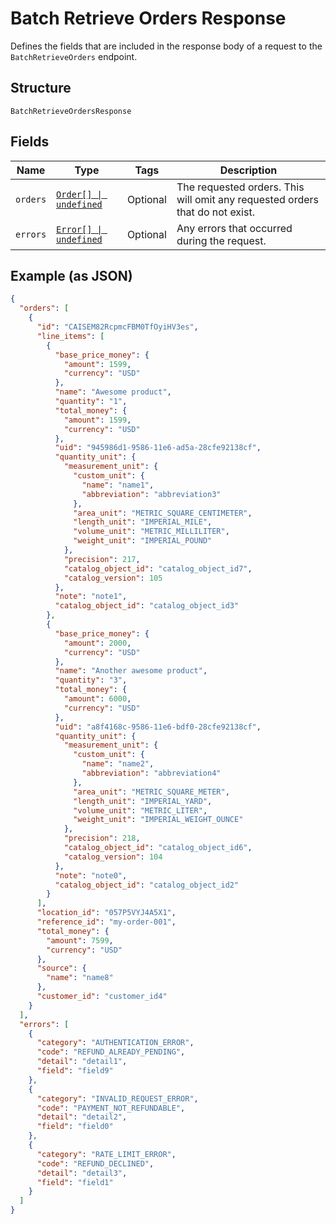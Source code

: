 
# Batch Retrieve Orders Response

Defines the fields that are included in the response body of
a request to the `BatchRetrieveOrders` endpoint.

## Structure

`BatchRetrieveOrdersResponse`

## Fields

| Name | Type | Tags | Description |
|  --- | --- | --- | --- |
| `orders` | [`Order[] \| undefined`](../../doc/models/order.md) | Optional | The requested orders. This will omit any requested orders that do not exist. |
| `errors` | [`Error[] \| undefined`](../../doc/models/error.md) | Optional | Any errors that occurred during the request. |

## Example (as JSON)

```json
{
  "orders": [
    {
      "id": "CAISEM82RcpmcFBM0TfOyiHV3es",
      "line_items": [
        {
          "base_price_money": {
            "amount": 1599,
            "currency": "USD"
          },
          "name": "Awesome product",
          "quantity": "1",
          "total_money": {
            "amount": 1599,
            "currency": "USD"
          },
          "uid": "945986d1-9586-11e6-ad5a-28cfe92138cf",
          "quantity_unit": {
            "measurement_unit": {
              "custom_unit": {
                "name": "name1",
                "abbreviation": "abbreviation3"
              },
              "area_unit": "METRIC_SQUARE_CENTIMETER",
              "length_unit": "IMPERIAL_MILE",
              "volume_unit": "METRIC_MILLILITER",
              "weight_unit": "IMPERIAL_POUND"
            },
            "precision": 217,
            "catalog_object_id": "catalog_object_id7",
            "catalog_version": 105
          },
          "note": "note1",
          "catalog_object_id": "catalog_object_id3"
        },
        {
          "base_price_money": {
            "amount": 2000,
            "currency": "USD"
          },
          "name": "Another awesome product",
          "quantity": "3",
          "total_money": {
            "amount": 6000,
            "currency": "USD"
          },
          "uid": "a8f4168c-9586-11e6-bdf0-28cfe92138cf",
          "quantity_unit": {
            "measurement_unit": {
              "custom_unit": {
                "name": "name2",
                "abbreviation": "abbreviation4"
              },
              "area_unit": "METRIC_SQUARE_METER",
              "length_unit": "IMPERIAL_YARD",
              "volume_unit": "METRIC_LITER",
              "weight_unit": "IMPERIAL_WEIGHT_OUNCE"
            },
            "precision": 218,
            "catalog_object_id": "catalog_object_id6",
            "catalog_version": 104
          },
          "note": "note0",
          "catalog_object_id": "catalog_object_id2"
        }
      ],
      "location_id": "057P5VYJ4A5X1",
      "reference_id": "my-order-001",
      "total_money": {
        "amount": 7599,
        "currency": "USD"
      },
      "source": {
        "name": "name8"
      },
      "customer_id": "customer_id4"
    }
  ],
  "errors": [
    {
      "category": "AUTHENTICATION_ERROR",
      "code": "REFUND_ALREADY_PENDING",
      "detail": "detail1",
      "field": "field9"
    },
    {
      "category": "INVALID_REQUEST_ERROR",
      "code": "PAYMENT_NOT_REFUNDABLE",
      "detail": "detail2",
      "field": "field0"
    },
    {
      "category": "RATE_LIMIT_ERROR",
      "code": "REFUND_DECLINED",
      "detail": "detail3",
      "field": "field1"
    }
  ]
}
```

